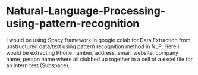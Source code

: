 # Natural-Language-Processing-using-pattern-recognition
I would be using Spacy framework in google colab for Data Extraction from unstructured data/text using pattern recognition method in NLP. Here I would be extracting Phone number, address, email, website, company name, person name where all clubbed up together in a cell of a excel file for an intern test (Subspace). 
